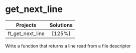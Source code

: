 # get_next_line

| Projects      | Solutions  |
| :--------------:| :----------:|
| ft_get_next_line| [125%]|

Write a function that returns a line read from a
file descriptor
